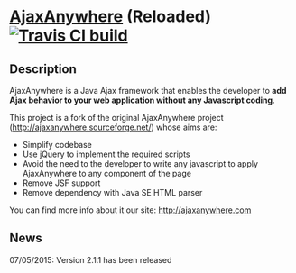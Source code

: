 [AjaxAnywhere](http://www.ajaxanywhere.com) (Reloaded) [![Travis CI build](https://travis-ci.org/nerdErg/AjaxAnywhere.svg)](https://travis-ci.org/nerdErg/AjaxAnywhere)
============

## Description

AjaxAnywhere is a Java Ajax framework that enables the developer to **add Ajax behavior to your web application without any Javascript coding**.

This project is a fork of the original AjaxAnywhere project (http://ajaxanywhere.sourceforge.net/) whose aims are:

- Simplify codebase
- Use jQuery to implement the required scripts 
- Avoid the need to the developer to write any javascript to apply AjaxAnywhere to any component of the page 
- Remove JSF support 
- Remove dependency with Java SE HTML parser

You can find more info about it our site: http://ajaxanywhere.com

## News

07/05/2015: Version 2.1.1 has been released
